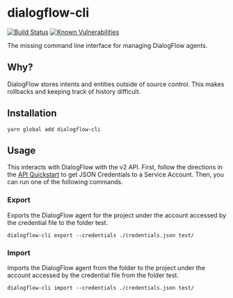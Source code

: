 # dialogflow-cli

[![Build Status][build-status-image]][build-status] [![Known Vulnerabilities](https://snyk.io/test/github/onedox/dialogflow-cli/badge.svg)](https://snyk.io/test/github/onedox/dialogflow-cli)

The missing command line interface for managing DialogFlow agents.

## Why?

DialogFlow stores intents and entities outside of source control. This makes
rollbacks and keeping track of history difficult.

## Installation

    yarn global add dialogflow-cli

## Usage

This interacts with DialogFlow with the v2 API. First, follow the directions in
the [API Quickstart][quickstart] to get JSON Credentials to a Service Account.
Then, you can run one of the following commands.

### Export

Exports the DialogFlow agent for the project under the account accessed by the
credential file to the folder test.

    dialogflow-cli export --credentials ./credentials.json test/

### Import

Imports the DialogFlow agent from the folder to the project under the account
accessed by the credential file from the folder test.

    dialogflow-cli import --credentials ./credentials.json test/

[build-status-image]: https://img.shields.io/circleci/project/github/0xcaff/dialogflow-cli/master.svg
[build-status]: https://circleci.com/gh/0xcaff/dialogflow-cli
[quickstart]: https://github.com/dialogflow/dialogflow-nodejs-client-v2#quickstart
